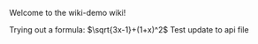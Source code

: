 Welcome to the wiki-demo wiki!

Trying out a formula: $\sqrt{3x-1}+(1+x)^2$
Test update to api file
